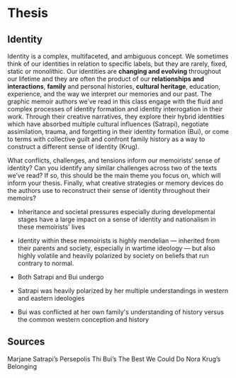 # Thesis

## Identity

Identity is a complex, multifaceted, and ambiguous concept. We sometimes think of our identities in relation to specific labels, but they are rarely, fixed, static or monolithic. Our identities are **changing and evolving** throughout our lifetime and they are often the product of our **relationships and interactions**, **family** and personal histories, **cultural heritage**, education, experience, and the way we interpret our memories and our past. The graphic memoir authors we’ve read in this class engage with the fluid and complex processes of identity formation and identity interrogation in their work. Through their creative narratives, they explore their hybrid identities which have absorbed multiple cultural influences (Satrapi), negotiate assimilation, trauma, and forgetting in their identity formation (Bui), or come to terms with collective guilt and confront family history as a way to construct a different sense of identity (Krug).

What conflicts, challenges, and tensions inform our memoirists’ sense of identity? Can you identify any similar challenges across two of the texts we’ve read? If so, this should be the main theme you focus on, which will inform your thesis. Finally, what creative strategies or memory devices do the authors use to reconstruct their sense of identity throughout their memoirs?

- Inheritance and societal pressures especially during developmental stages have a large impact on a sense of identity and nationalism in these memoirists' lives
- Identity within these memoirists is highly mendelian — inherited from their parents and society, especially in wartime ideology — but also highly volatile and heavily polarized by society on beliefs that run contrary to normal.
- Both Satrapi and Bui undergo

- Satrapi was heavily polarized by her multiple understandings in western and eastern ideologies
- Bui was conflicted at her own family's understanding of history versus the common western conception and history

## Sources

Marjane Satrapi’s Persepolis
Thi Bui’s The Best We Could Do
Nora Krug’s Belonging